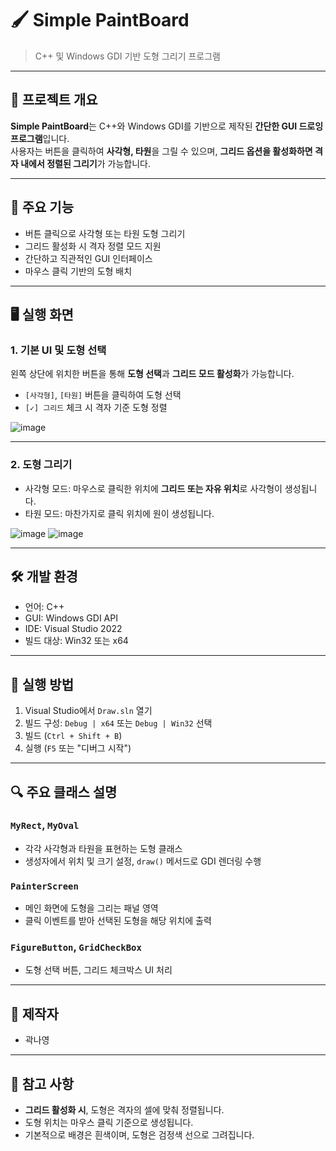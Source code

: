 # 🖌️ Simple PaintBoard

> C++ 및 Windows GDI 기반 도형 그리기 프로그램

---

## 📌 프로젝트 개요

**Simple PaintBoard**는 C++와 Windows GDI를 기반으로 제작된 **간단한 GUI 드로잉 프로그램**입니다.  
사용자는 버튼을 클릭하여 **사각형, 타원**을 그릴 수 있으며, **그리드 옵션을 활성화하면 격자 내에서 정렬된 그리기**가 가능합니다.

---

## 🧩 주요 기능

- 버튼 클릭으로 사각형 또는 타원 도형 그리기
- 그리드 활성화 시 격자 정렬 모드 지원
- 간단하고 직관적인 GUI 인터페이스
- 마우스 클릭 기반의 도형 배치

---

## 🖥️ 실행 화면

### 1. 기본 UI 및 도형 선택

왼쪽 상단에 위치한 버튼을 통해 **도형 선택**과 **그리드 모드 활성화**가 가능합니다.

- `[사각형]`, `[타원]` 버튼을 클릭하여 도형 선택
- `[✓] 그리드` 체크 시 격자 기준 도형 정렬

![image](https://github.com/user-attachments/assets/dae3f704-5f0a-405b-8d4c-e1f57ed4df0a)


---

### 2. 도형 그리기

- 사각형 모드: 마우스로 클릭한 위치에 **그리드 또는 자유 위치**로 사각형이 생성됩니다.
- 타원 모드: 마찬가지로 클릭 위치에 원이 생성됩니다.

![image](https://github.com/user-attachments/assets/f1263eb4-8a82-48f5-b616-30791065f29d)
![image](https://github.com/user-attachments/assets/2f05a97e-847a-4615-a0cd-b33dba1f914d)





---

## 🛠 개발 환경

- 언어: C++
- GUI: Windows GDI API
- IDE: Visual Studio 2022
- 빌드 대상: Win32 또는 x64

---

## 🚀 실행 방법

1. Visual Studio에서 `Draw.sln` 열기  
2. 빌드 구성: `Debug | x64` 또는 `Debug | Win32` 선택  
3. 빌드 (`Ctrl + Shift + B`)  
4. 실행 (`F5` 또는 "디버그 시작")

---

## 🔍 주요 클래스 설명

### `MyRect`, `MyOval`
- 각각 사각형과 타원을 표현하는 도형 클래스  
- 생성자에서 위치 및 크기 설정, `draw()` 메서드로 GDI 렌더링 수행

### `PainterScreen`
- 메인 화면에 도형을 그리는 패널 영역  
- 클릭 이벤트를 받아 선택된 도형을 해당 위치에 출력

### `FigureButton`, `GridCheckBox`
- 도형 선택 버튼, 그리드 체크박스 UI 처리

---

## 👥 제작자

- 곽나영  

---

## 📝 참고 사항

- **그리드 활성화 시**, 도형은 격자의 셀에 맞춰 정렬됩니다.  
- 도형 위치는 마우스 클릭 기준으로 생성됩니다.  
- 기본적으로 배경은 흰색이며, 도형은 검정색 선으로 그려집니다.


